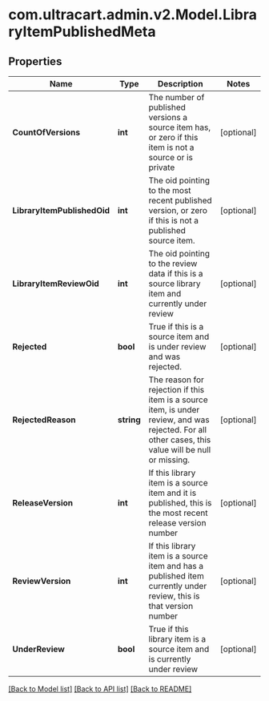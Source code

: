 
# com.ultracart.admin.v2.Model.LibraryItemPublishedMeta

## Properties

Name | Type | Description | Notes
------------ | ------------- | ------------- | -------------
**CountOfVersions** | **int** | The number of published versions a source item has, or zero if this item is not a source or is private | [optional] 
**LibraryItemPublishedOid** | **int** | The oid pointing to the most recent published version, or zero if this is not a published source item. | [optional] 
**LibraryItemReviewOid** | **int** | The oid pointing to the review data if this is a source library item and currently under review | [optional] 
**Rejected** | **bool** | True if this is a source item and is under review and was rejected. | [optional] 
**RejectedReason** | **string** | The reason for rejection if this item is a source item, is under review, and was rejected.  For all other cases, this value will be null or missing. | [optional] 
**ReleaseVersion** | **int** | If this library item is a source item and it is published, this is the most recent release version number | [optional] 
**ReviewVersion** | **int** | If this library item is a source item and has a published item currently under review, this is that version number | [optional] 
**UnderReview** | **bool** | True if this library item is a source item and is currently under review | [optional] 

[[Back to Model list]](../README.md#documentation-for-models)
[[Back to API list]](../README.md#documentation-for-api-endpoints)
[[Back to README]](../README.md)

